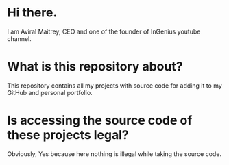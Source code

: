 # Hi there.
I am Aviral Maitrey, CEO and one of the founder of InGenius youtube channel.

# What is this repository about?
This repository contains all my projects with source code for adding it to my GitHub and personal portfolio.

# Is accessing the source code of these projects legal?
Obviously, Yes because here nothing is illegal while taking the source code.
